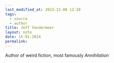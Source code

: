 ```yaml
---
last_modified_at: 2023-12-08 12:10
tags:
  - source
  - author
title: Jeff Vandermeer
layout: note
date: 15-01-2024
permalink:
---
```


Author of weird fiction, most famously *Annihilation*
